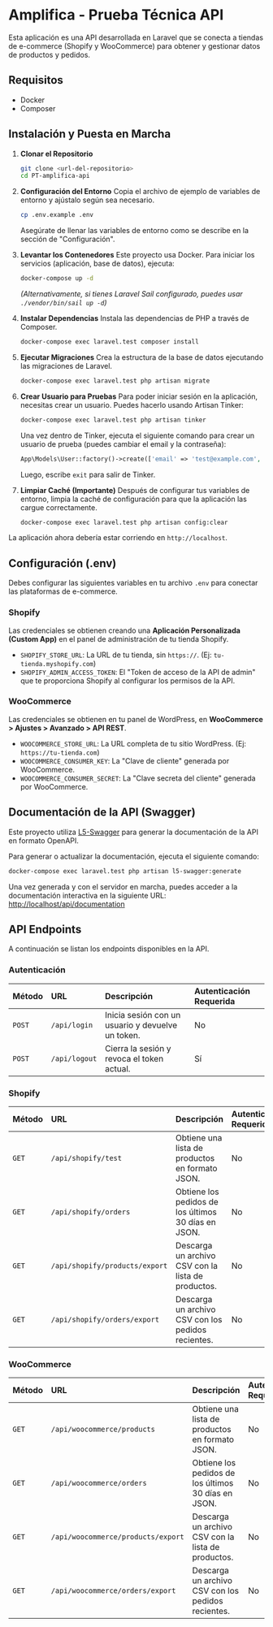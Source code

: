 # Amplifica - Prueba Técnica API

Esta aplicación es una API desarrollada en Laravel que se conecta a tiendas de e-commerce (Shopify y WooCommerce) para obtener y gestionar datos de productos y pedidos.

## Requisitos

- Docker
- Composer

## Instalación y Puesta en Marcha

1.  **Clonar el Repositorio**
    ```bash
    git clone <url-del-repositorio>
    cd PT-amplifica-api
    ```

2.  **Configuración del Entorno**
    Copia el archivo de ejemplo de variables de entorno y ajústalo según sea necesario.
    ```bash
    cp .env.example .env
    ```
    Asegúrate de llenar las variables de entorno como se describe en la sección de "Configuración".

3.  **Levantar los Contenedores**
    Este proyecto usa Docker. Para iniciar los servicios (aplicación, base de datos), ejecuta:
    ```bash
    docker-compose up -d
    ```
    *(Alternativamente, si tienes Laravel Sail configurado, puedes usar `./vendor/bin/sail up -d`)*

4.  **Instalar Dependencias**
    Instala las dependencias de PHP a través de Composer.
    ```bash
    docker-compose exec laravel.test composer install
    ```

5.  **Ejecutar Migraciones**
    Crea la estructura de la base de datos ejecutando las migraciones de Laravel.
    ```bash
    docker-compose exec laravel.test php artisan migrate
    ```

6.  **Crear Usuario para Pruebas**
    Para poder iniciar sesión en la aplicación, necesitas crear un usuario. Puedes hacerlo usando Artisan Tinker:
    ```bash
    docker-compose exec laravel.test php artisan tinker
    ```
    Una vez dentro de Tinker, ejecuta el siguiente comando para crear un usuario de prueba (puedes cambiar el email y la contraseña):
    ```php
    App\Models\User::factory()->create(['email' => 'test@example.com', 'password' => bcrypt('password')]);
    ```
    Luego, escribe `exit` para salir de Tinker.

7.  **Limpiar Caché (Importante)**
    Después de configurar tus variables de entorno, limpia la caché de configuración para que la aplicación las cargue correctamente.
    ```bash
    docker-compose exec laravel.test php artisan config:clear
    ```

La aplicación ahora debería estar corriendo en `http://localhost`.

## Configuración (.env)

Debes configurar las siguientes variables en tu archivo `.env` para conectar las plataformas de e-commerce.

### Shopify

Las credenciales se obtienen creando una **Aplicación Personalizada (Custom App)** en el panel de administración de tu tienda Shopify.

-   `SHOPIFY_STORE_URL`: La URL de tu tienda, sin `https://`. (Ej: `tu-tienda.myshopify.com`)
-   `SHOPIFY_ADMIN_ACCESS_TOKEN`: El "Token de acceso de la API de admin" que te proporciona Shopify al configurar los permisos de la API.

### WooCommerce

Las credenciales se obtienen en tu panel de WordPress, en **WooCommerce > Ajustes > Avanzado > API REST**.

-   `WOOCOMMERCE_STORE_URL`: La URL completa de tu sitio WordPress. (Ej: `https://tu-tienda.com`)
-   `WOOCOMMERCE_CONSUMER_KEY`: La "Clave de cliente" generada por WooCommerce.
-   `WOOCOMMERCE_CONSUMER_SECRET`: La "Clave secreta del cliente" generada por WooCommerce.

## Documentación de la API (Swagger)

Este proyecto utiliza [L5-Swagger](https://github.com/DarkaOnLine/L5-Swagger) para generar la documentación de la API en formato OpenAPI.

Para generar o actualizar la documentación, ejecuta el siguiente comando:
```bash
docker-compose exec laravel.test php artisan l5-swagger:generate
```

Una vez generada y con el servidor en marcha, puedes acceder a la documentación interactiva en la siguiente URL:
[http://localhost/api/documentation](http://localhost/api/documentation)

## API Endpoints

A continuación se listan los endpoints disponibles en la API.

### Autenticación

| Método | URL | Descripción | Autenticación Requerida |
| :--- | :--- | :--- | :--- |
| `POST` | `/api/login` | Inicia sesión con un usuario y devuelve un token. | No |
| `POST` | `/api/logout`| Cierra la sesión y revoca el token actual. | Sí |

### Shopify

| Método | URL | Descripción | Autenticación Requerida |
| :--- | :--- | :--- | :--- |
| `GET` | `/api/shopify/test` | Obtiene una lista de productos en formato JSON. | No |
| `GET` | `/api/shopify/orders` | Obtiene los pedidos de los últimos 30 días en JSON. | No |
| `GET` | `/api/shopify/products/export` | Descarga un archivo CSV con la lista de productos. | No |
| `GET` | `/api/shopify/orders/export` | Descarga un archivo CSV con los pedidos recientes. | No |

### WooCommerce

| Método | URL | Descripción | Autenticación Requerida |
| :--- | :--- | :--- | :--- |
| `GET` | `/api/woocommerce/products` | Obtiene una lista de productos en formato JSON. | No |
| `GET` | `/api/woocommerce/orders` | Obtiene los pedidos de los últimos 30 días en JSON. | No |
| `GET` | `/api/woocommerce/products/export` | Descarga un archivo CSV con la lista de productos. | No |
| `GET` | `/api/woocommerce/orders/export` | Descarga un archivo CSV con los pedidos recientes. | No |